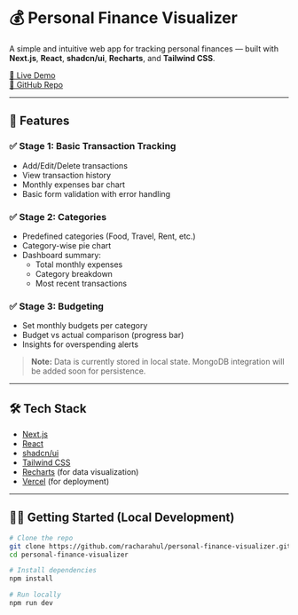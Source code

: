 # 💰 Personal Finance Visualizer

A simple and intuitive web app for tracking personal finances — built with **Next.js**, **React**, **shadcn/ui**, **Recharts**, and **Tailwind CSS**.

[🔗 Live Demo](https://personal-finance-visualizer-alpha-five.vercel.app/)  
[📂 GitHub Repo](https://github.com/racharahul/personal-finance-visualizer)

---

## 🚀 Features

### ✅ Stage 1: Basic Transaction Tracking

- Add/Edit/Delete transactions
- View transaction history
- Monthly expenses bar chart
- Basic form validation with error handling

### ✅ Stage 2: Categories

- Predefined categories (Food, Travel, Rent, etc.)
- Category-wise pie chart
- Dashboard summary:
  - Total monthly expenses
  - Category breakdown
  - Most recent transactions

### ✅ Stage 3: Budgeting

- Set monthly budgets per category
- Budget vs actual comparison (progress bar)
- Insights for overspending alerts

> **Note:** Data is currently stored in local state. MongoDB integration will be added soon for persistence.

---

## 🛠 Tech Stack

- [Next.js](https://nextjs.org/)
- [React](https://react.dev/)
- [shadcn/ui](https://ui.shadcn.com/)
- [Tailwind CSS](https://tailwindcss.com/)
- [Recharts](https://recharts.org/) (for data visualization)
- [Vercel](https://vercel.com/) (for deployment)

---

## 🧑‍💻 Getting Started (Local Development)

```bash
# Clone the repo
git clone https://github.com/racharahul/personal-finance-visualizer.git
cd personal-finance-visualizer

# Install dependencies
npm install

# Run locally
npm run dev
```
